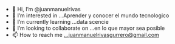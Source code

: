 - 👋 Hi, I’m @juanmanuelrivas
- 👀 I’m interested in ...Aprender y conocer el mundo tecnologico 
- 🌱 I’m currently learning ...data scencie
- 💞️ I’m looking to collaborate on ...en lo que mayor sea posible
- 📫 How to reach me ...juanmanuelrivasgurrero@gmail.com

<!---
juanmanuelrivas/juanmanuelrivas is a ✨ special ✨ repository because its `README.md` (this file) appears on your GitHub profile.
You can click the Preview link to take a look at your changes.
--->
